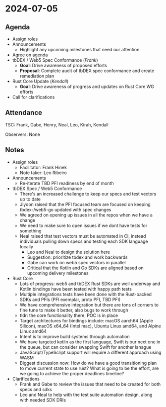 # 2024-07-05

## Agenda

- Assign roles
- Announcements
  - Highlight any upcoming milestones that need our attention
- Agree on agenda
- tbDEX / Web5 Spec Conformance (_Frank_)
  - **Goal**: Drive awareness of proposed efforts
  - **Proposal**: Complete audit of tbDEX spec conformance and create remediation plan
- Rust Core Update (_Kendall_)
  - **Goal**: Drive awareness of progress and updates on Rust Core WG efforts
- Call for clarifications

## Attendance

TSC: Frank, Gabe, Henry, Neal, Leo, Kirah, Kendall

Observers: None

## Notes

- Assign roles
  - Facilitator: Frank Hinek
  - Note taker: Leo Ribeiro
- Announcements
  - Re-iterate TBD PFI readiness by end of month
- tbDEX Spec / Web5 Conformance
  - There's an increased challenge to keep our specs and test vectors up to date
  - Jiyoon raised that the PFI focused team are focused on keeping tbdex-/web5-go updated with spec changes
  - We agreed on opening up issues in all the repos when we have a change
  - We need to make sure to open issues if we dont have tests for something
  - Neal raised that test vectors must be automated in CI, instead individuals pulling down specs and testing each SDK language locally
    - Leo and Neal to design the solution here
    - Suggestion: prioritize tbdex and work backwards
    - Gabe can work on web5 spec vectors in parallel
    - Critical that the Kotlin and Go SDKs are aligned based on upcoming delivery milestones
- Rust Core
  - Lots of progress: web5 and tbDEX Rust SDKs are well underway and Kotlin bindings have been tested with happy path tests
  - Multiple integrations tests have been done with the Rust-backed SDKs and PFIs (PFI exemplar, proto PFI, TBD PFI)
  - We have comprehensive integration but there are tons of corners to fine tune to make it better, also bugs to work through
  - tldr: the core functionality there, POC is in place
  - Target architectures for bindings include: macOS aarch64 (Apple Silicon), macOS x64_64 (Intel mac), Ubuntu Linux amd64, and Alpine Linux amd64
  - Intent is to improve build systems through automation
  - We have targeted kotlin as the first language, Swift is our next one in the queue, but can consider swapping Swift for another lanague
  - JavaScript/TypeScript support will require a different approach using WASM
  - Biggest discussion now: How do we have a good transitioning plan to move current state to use rust? What is going to be the effort,
    are we going to achieve the proper deadlines timeline?
- Clarifications
  - Frank and Gabe to review the issues that need to be created for both specs and sdks
  - Leo and Neal to help with the test suite automation design, along with needed SDK DRIs
